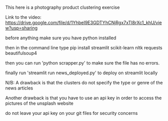 This here is a photography product clustering exercise

Link to the video: https://drive.google.com/file/d/1YhbeI9E3GDTYhCNjRgx7xTl8rXc1_khU/view?usp=sharing 

before anything make sure you have python installed

then in the command line type pip install streamlit scikit-learn nltk requests beautifulsoup4

then you can run 'python scrapper.py' to make sure the file has no errors.

finally run 'streamlit run news_deployed.py' to deploy on streamlit locally

N/B: A drawback is that the clusters do not specify the type or genre of the news articles

Another drawback is that you have to use an api key in order to access the pictures of the unsplash website

do not leave your api key on your git files for security concerns
